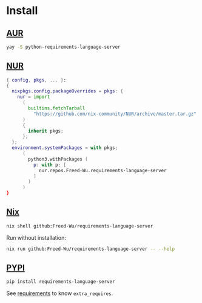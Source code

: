 # Install

## [AUR](https://aur.archlinux.org/packages/python-requirements-language-server)

```sh
yay -S python-requirements-language-server
```

## [NUR](https://nur.nix-community.org/repos/Freed-Wu)

```nix
{ config, pkgs, ... }:
{
  nixpkgs.config.packageOverrides = pkgs: {
    nur = import
      (
        builtins.fetchTarball
          "https://github.com/nix-community/NUR/archive/master.tar.gz"
      )
      {
        inherit pkgs;
      };
  };
  environment.systemPackages = with pkgs;
      (
        python3.withPackages (
          p: with p; [
            nur.repos.Freed-Wu.requirements-language-server
          ]
        )
      )
}
```

## [Nix](https://nixos.org)

```sh
nix shell github:Freed-Wu/requirements-language-server
```

Run without installation:

```sh
nix run github:Freed-Wu/requirements-language-server -- --help
```

## [PYPI](https://pypi.org/project/requirements-language-server)

```sh
pip install requirements-language-server
```

See [requirements](requirements) to know `extra_requires`.

